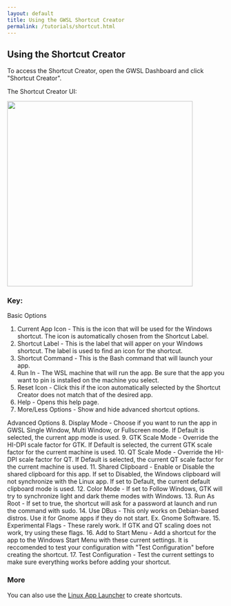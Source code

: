 ```yaml
---
layout: default
title: Using the GWSL Shortcut Creator
permalink: /tutorials/shortcut.html
---
```

## Using the Shortcut Creator

To access the Shortcut Creator, open the GWSL Dashboard and click "Shortcut Creator".

The Shortcut Creator UI:

<img src="https://opticos.github.io/gwsl/tutorials/shortcut.png" width="430">

### Key:

Basic Options
1. Current App Icon - This is the icon that will be used for the Windows shortcut. The icon is automatically chosen from the Shortcut Label. 
2. Shortcut Label - This is the label that will apper on your Windows shortcut. The label is used to find an icon for the shortcut.
3. Shortcut Command - This is the Bash command that will launch your app.
4. Run In - The WSL machine that will run the app. Be sure that the app you want to pin is installed on the machine you select. 
5. Reset Icon - Click this if the icon automatically selected by the Shortcut Creator does not match that of the desired app. 
6. Help - Opens this help page.
7. More/Less Options - Show and hide advanced shortcut options.

Advanced Options
8. Display Mode - Choose if you want to run the app in GWSL Single Window, Multi Window, or Fullscreen mode. If Default is selected, the current app mode is used.
9. GTK Scale Mode - Override the HI-DPI scale factor for GTK. If Default is selected, the current GTK scale factor for the current machine is used. 
10. QT Scale Mode - Override the HI-DPI scale factor for QT. If Default is selected, the current QT scale factor for the current machine is used.
11. Shared Clipboard - Enable or Disable the shared clipboard for this app. If set to Disabled, the Windows clipboard will not synchronize with the Linux app. If set to Default, the current default clipboard mode is used.
12. Color Mode - If set to Follow Windows, GTK will try to synchronize light and dark theme modes with Windows.
13. Run As Root - If set to true, the shortcut will ask for a password at launch and run the command with sudo.
14. Use DBus - This only works on Debian-based distros. Use it for Gnome apps if they do not start. Ex. Gnome Software.
15. Experimental Flags - These rarely work. If GTK and QT scaling does not work, try using these flags.
16. Add to Start Menu - Add a shortcut for the app to the Windows Start Menu with these current settings. It is reccomended to test your configuration with "Test Configuration" before creating the shortcut.
17.  Test Configuration - Test the current settings to make sure everything works before adding your shortcut.

### More

You can also use the [Linux App Launcher](https://opticos.github.io/gwsl/tutorials/launcher.html) to create shortcuts.
